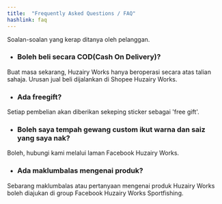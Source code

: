 ```yaml
---
title:  "Frequently Asked Questions / FAQ"
hashlink: faq
---
```


Soalan-soalan yang kerap ditanya oleh pelanggan.

* ### Boleh beli secara COD(Cash On Delivery)?
Buat masa sekarang, Huzairy Works hanya beroperasi secara atas talian sahaja. Urusan jual beli dijalankan di Shopee Huzairy Works.

* ### Ada freegift?
Setiap pembelian akan diberikan sekeping sticker sebagai 'free gift'.

* ### Boleh saya tempah gewang custom ikut warna dan saiz yang saya nak?
Boleh, hubungi kami melalui laman Facebook Huzairy Works.

* ### Ada maklumbalas mengenai produk?
Sebarang maklumbalas atau pertanyaan mengenai produk Huzairy Works boleh diajukan di group Facebook Huzairy Works Sportfishing.